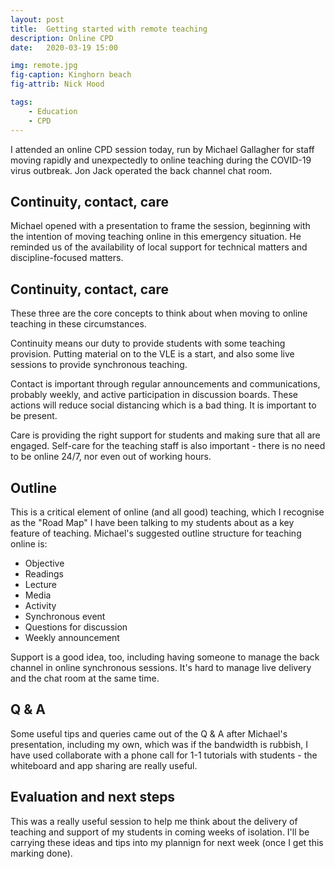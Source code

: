 ```yaml
---
layout: post
title:  Getting started with remote teaching
description: Online CPD
date:   2020-03-19 15:00

img: remote.jpg
fig-caption: Kinghorn beach
fig-attrib: Nick Hood

tags:
    - Education
    - CPD
---
```

I attended an online CPD session today, run by Michael Gallagher for staff moving rapidly and unexpectedly to online teaching during the COVID-19 virus outbreak. Jon Jack operated the back channel chat room.

## Continuity, contact, care
Michael opened with a presentation to frame the session, beginning with the intention of moving teaching online in this emergency situation. He reminded us of the availability of local support for technical matters and discipline-focused matters.

## Continuity, contact, care

These three are the core concepts to think about when moving to online teaching in these circumstances.

Continuity means our duty to provide students with some teaching provision. Putting material on to the VLE is a start, and also some live sessions to provide synchronous teaching.

Contact is important through regular announcements and communications, probably weekly, and active participation in discussion boards. These actions will reduce social distancing which is a bad thing. It is important to be present.

Care is providing the right support for students and making sure that all are engaged. Self-care for the teaching staff is also important - there is no need to be online 24/7, nor even out of working hours.

## Outline

This is a critical element of online (and all good) teaching, which I recognise as the "Road Map" I have been talking to my students about as a key feature of teaching. Michael's suggested outline structure for teaching online is:

* Objective
* Readings
* Lecture
* Media
* Activity
* Synchronous event
* Questions for discussion
* Weekly announcement

Support is a good idea, too, including having someone to manage the back channel in online synchronous sessions. It's hard to manage live delivery and the chat room at the same time.

## Q & A
Some useful tips and queries came out of the Q & A after Michael's presentation, including my own, which was if the bandwidth is rubbish, I have used collaborate with a phone call for 1-1 tutorials with students - the whiteboard and app sharing are really useful.

## Evaluation and next steps
This was a really useful session to help me think about the delivery of teaching and support of my students in coming weeks of isolation. I'll be carrying these ideas and tips into my plannign for next week (once I get this marking done).


